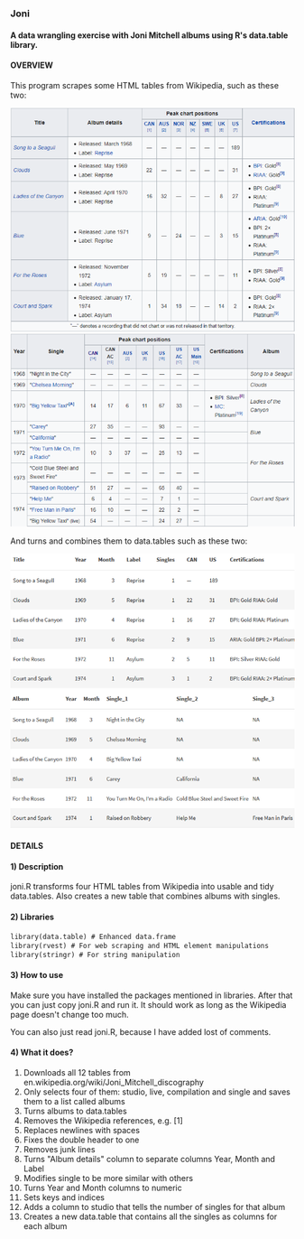 ### Joni
#### A data wrangling exercise with Joni Mitchell albums using R's data.table library.

#### OVERVIEW

This program scrapes some HTML tables from Wikipedia, such as these two: 

![Studio albums, Wikipedia](/files/images_for_readme/studio_wikipedia.png)
![Singles, Wikipedia](/files/images_for_readme/single_wikipedia.png)

And turns and combines them to data.tables such as these two:

![Studio data.table, Wikipedia](/files/images_for_readme/studio.png)
![Singles data.table, Wikipedia](/files/images_for_readme/singles_per_album.png)

#### DETAILS

#### 1) Description
joni.R transforms four HTML tables from Wikipedia into usable and tidy data.tables. Also creates a new table that combines albums with singles.

#### 2) Libraries
```
library(data.table) # Enhanced data.frame
library(rvest) # For web scraping and HTML element manipulations
library(stringr) # For string manipulation
```
#### 3) How to use
Make sure you have installed the packages mentioned in libraries. After that you can just copy joni.R and run it. It should work as long as the Wikipedia page doesn't change too much.

You can also just read joni.R, because I have added lost of comments.

#### 4) What it does?
1) Downloads all 12 tables from en.wikipedia.org/wiki/Joni_Mitchell_discography
2) Only selects four of them: studio, live, compilation and single and saves them to a list called albums
3) Turns albums to data.tables
4) Removes the Wikipedia references, e.g. [1]
5) Replaces newlines with spaces
6) Fixes the double header to one
7) Removes junk lines
8) Turns "Album details" column to separate columns Year, Month and Label
9) Modifies single to be more similar with others
10) Turns Year and Month columns to numeric
11) Sets keys and indices
12) Adds a column to studio that tells the number of singles for that album
13) Creates a new data.table that contains all the singles as columns for each album

